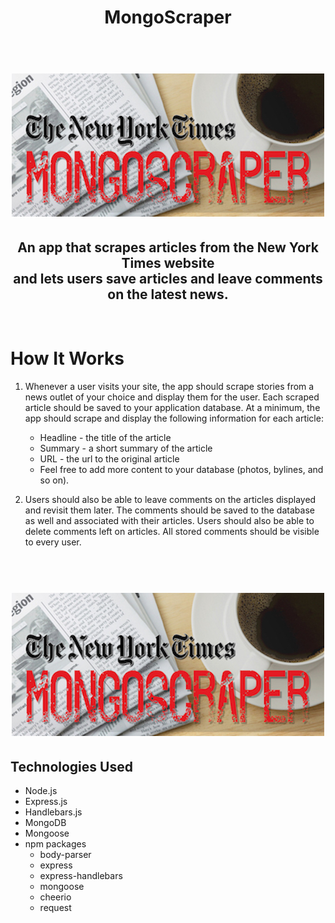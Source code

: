 <h1 align="center">MongoScraper</h1>
<h1 align="center">
  <br>
  <img src="https://github.com/Southerngirl13/MongoScraper/raw/master/public/assets/images/mongoscraper2.jpg">
</h1>

<h2 align="center">
An app that scrapes articles from the New York Times website <br>
and lets users save articles and leave comments on the latest news.
</h2>
<br>


# How It Works

  1. Whenever a user visits your site, the app should scrape stories from a news outlet of your choice and display them for the user. Each scraped article should be saved to your application database. At a minimum, the app should scrape and display the following information for each article:

     * Headline - the title of the article
     * Summary - a short summary of the article
     * URL - the url to the original article
     * Feel free to add more content to your database (photos, bylines, and so on).

  2. Users should also be able to leave comments on the articles displayed and revisit them later. The comments should be saved to the database as well and associated with their articles. Users should also be able to delete comments left on articles. All stored comments should be visible to every user.


<h1 align="center">
  <br>
  <img src="https://github.com/Southerngirl13/MongoScraper/raw/master/public/assets/images/mongoscraper2.jpg">
</h1>


## Technologies Used
- Node.js
- Express.js
- Handlebars.js
- MongoDB
- Mongoose
- npm packages
    - body-parser
    - express
    - express-handlebars
    - mongoose
    - cheerio
    - request

